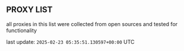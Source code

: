 ## PROXY LIST

all proxies in this list were collected from open sources and tested for functionality

last update: `2025-02-23 05:35:51.130597+00:00` UTC
